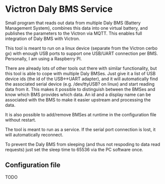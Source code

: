 # Victron Daly BMS Service

Small program that reads out data from multiple Daly BMS (Battery Management System), 
combines this data into one virtual battery, and publishes the parameters to the Victron
via MQTT. This enables full integration of Daly BMS with Victron.

This tool is meant to run on a linux device (separate from the Victron cerbo gx) with enough 
USB ports to support one USB/UART connection per BMS. Personally, I am using a Raspberry PI. 

There are already lots of other tools out there with similar functionality,
but this tool is able to cope with multiple Daly BMSes. Just give
it a list of USB device ids (the id of the USB<->UART adapter), and it
will automatically find the associated serial device (e.g. /dev/ttyUSB? on linux)
and start reading data from it. This makes it possible to distinguish between the BMSes
and know which BMS provides which data. An id and a display name can be associated with 
the BMS to make it easier upstream and processing the data.

It is also possible to add/remove BMSes at runtime in the configuration file without restart.

The tool is meant to run as a service. If the serial port connection is
lost, it will automatically reconnect.

To prevent the Daly BMS from sleeping (and thus not respoding to data read requests)
just set the sleep time to 65536 via the PC software once.

## Configuration file

TODO
